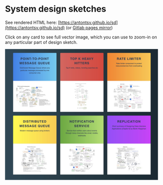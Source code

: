 # System design sketches

See rendered HTML here: [https://antontsv.github.io/sd](https://antontsv.github.io/sd)
(or [Gitlab pages mirror](https://antontsv.gitlab.io/sd))

Click on any card to see full vector image, which you can use to zoom-in on
any particular part of design sketch.


[![Preview of rendered system design cards homepage](./data/preview.jpg)](https://antontsv.github.io/sd)